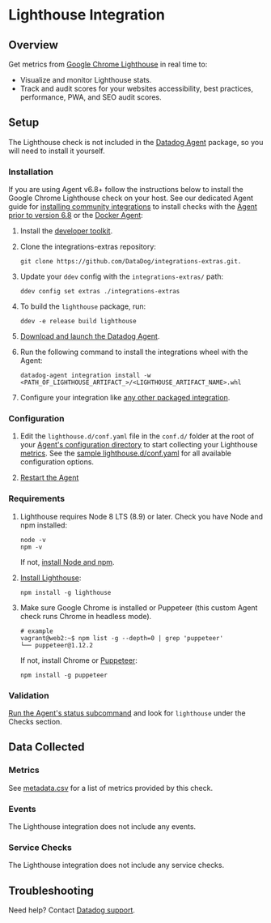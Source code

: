 # Lighthouse Integration

## Overview

Get metrics from [Google Chrome Lighthouse][1] in real time to:

- Visualize and monitor Lighthouse stats.
- Track and audit scores for your websites accessibility, best practices, performance, PWA, and SEO audit scores.

## Setup

The Lighthouse check is not included in the [Datadog Agent][2] package, so you will need to install it yourself.

### Installation

If you are using Agent v6.8+ follow the instructions below to install the Google Chrome Lighthouse check on your host. See our dedicated Agent guide for [installing community integrations][3] to install checks with the [Agent prior to version 6.8][4] or the [Docker Agent][5]:

1. Install the [developer toolkit][6].
2. Clone the integrations-extras repository:

   ```shell
   git clone https://github.com/DataDog/integrations-extras.git.
   ```

3. Update your `ddev` config with the `integrations-extras/` path:

   ```shell
   ddev config set extras ./integrations-extras
   ```

4. To build the `lighthouse` package, run:

   ```shell
   ddev -e release build lighthouse
   ```

5. [Download and launch the Datadog Agent][7].
6. Run the following command to install the integrations wheel with the Agent:

   ```shell
   datadog-agent integration install -w <PATH_OF_LIGHTHOUSE_ARTIFACT_>/<LIGHTHOUSE_ARTIFACT_NAME>.whl
   ```

7. Configure your integration like [any other packaged integration][8].

### Configuration

1. Edit the `lighthouse.d/conf.yaml` file in the `conf.d/` folder at the root of your [Agent's configuration directory][9] to start collecting your Lighthouse [metrics](#metrics).
   See the [sample lighthouse.d/conf.yaml][10] for all available configuration options.

2. [Restart the Agent][11]

### Requirements

1. Lighthouse requires Node 8 LTS (8.9) or later. Check you have Node and npm installed:

   ```shell
   node -v
   npm -v
   ```

    If not, [install Node and npm][12].

2. [Install Lighthouse][13]:

   ```shell
   npm install -g lighthouse
   ```

3. Make sure Google Chrome is installed or Puppeteer (this custom Agent check runs Chrome in headless mode).

   ```shell
   # example
   vagrant@web2:~$ npm list -g --depth=0 | grep 'puppeteer'
   └── puppeteer@1.12.2
   ```

    If not, install Chrome or [Puppeteer][14]:

   ```shell
   npm install -g puppeteer
   ```

### Validation

[Run the Agent's status subcommand][15] and look for `lighthouse` under the Checks section.

## Data Collected

### Metrics

See [metadata.csv][16] for a list of metrics provided by this check.

### Events

The Lighthouse integration does not include any events.

### Service Checks

The Lighthouse integration does not include any service checks.

## Troubleshooting

Need help? Contact [Datadog support][17].

[1]: https://developers.google.com/web/tools/lighthouse
[2]: https://app.datadoghq.com/account/settings#agent
[3]: https://docs.datadoghq.com/agent/guide/community-integrations-installation-with-docker-agent
[4]: https://docs.datadoghq.com/agent/guide/community-integrations-installation-with-docker-agent/?tab=agentpriorto68
[5]: https://docs.datadoghq.com/agent/guide/community-integrations-installation-with-docker-agent/?tab=docker
[6]: https://docs.datadoghq.com/developers/integrations/new_check_howto/#developer-toolkit
[7]: https://app.datadoghq.com/account/settings#agent
[8]: https://docs.datadoghq.com/getting_started/integrations
[9]: https://docs.datadoghq.com/agent/guide/agent-configuration-files/#agent-configuration-directory
[10]: https://github.com/DataDog/integrations-extras/blob/master/lighthouse/datadog_checks/lighthouse/data/conf.yaml.example
[11]: https://docs.datadoghq.com/agent/guide/agent-commands/#start-stop-and-restart-the-agent
[12]: https://nodejs.org/en/download
[13]: https://github.com/GoogleChrome/lighthouse
[14]: https://github.com/GoogleChrome/puppeteer
[15]: https://docs.datadoghq.com/agent/guide/agent-commands/#agent-status-and-information
[16]: https://github.com/DataDog/integrations-extras/blob/master/lighthouse/datadog_checks/lighthouse/metadata.csv
[17]: https://docs.datadoghq.com/help
